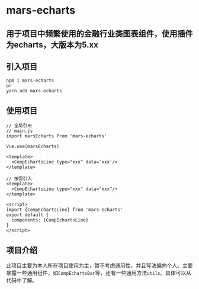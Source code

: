 # mars-echarts
## 用于项目中频繁使用的金融行业类图表组件，使用插件为echarts，大版本为5.xx

## 引入项目

    npm i mars-echarts
    or
    yarn add mars-echarts

## 使用项目

```vue
// 全局引用
// main.js
import marsEcharts from 'mars-echarts'

Vue.use(marsEcharts)

<template>
  <CompEchartsLine type="xxx" data='xxx'/>
</template>

// 按需引入
<template>
  <CompEchartsLine type="xxx" data="xxx"/>
</template>

<script>
import {CompEchartsLine} from 'mars-echarts'
export default {
  components: {CompEchartsLine}
}
</script>
```

## 项目介绍
此项目主要为本人所在项目使用为主，暂不考虑通用性，并且写法偏向个人。主要暴露一些通用组件，如``CompEchartsBar``等，还有一些通用方法``utils``。具体可以从代码中了解。